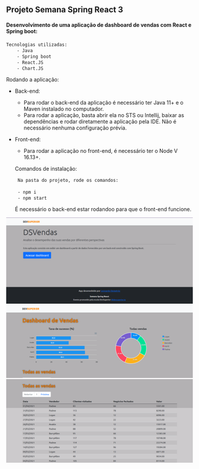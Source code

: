 ## Projeto Semana Spring React 3 

#### Desenvolvimento de uma aplicação de dashboard de vendas com React e Spring boot:

    Tecnologias utilizadas:
        - Java
        - Spring boot 
        - React.JS
        - Chart.JS


Rodando a aplicação: 

 - Back-end: 

    * Para rodar o back-end da aplicação é necessário ter Java 11+ e o Maven instalado no computador. 
    * Para rodar a aplicação, basta abrir ela no STS ou Intellij, baixar as dependências e rodar diretamente a aplicação pela IDE. Não é necessário nenhuma configuração prévia. 

 - Front-end:
    * Para rodar a aplicação no front-end, é necessário ter o Node V 16.13+. 
    
    Comandos de instalação: 
    
        Na pasta do projeto, rode os comandos:

        - npm i
        - npm start

    É necessário o back-end estar rodandoo para que o front-end funcione. 


![img](./imgs/imgs.png)
![img](./imgs/imgs2.png)
![img](./imgs/imgs3.png)